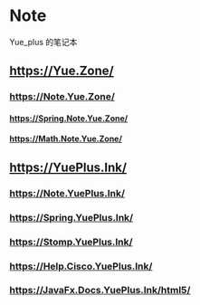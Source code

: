 # Note

Yue_plus 的笔记本

## <https://Yue.Zone/>

### <https://Note.Yue.Zone/>

#### <https://Spring.Note.Yue.Zone/>

#### <https://Math.Note.Yue.Zone/>

## <https://YuePlus.Ink/>

### <https://Note.YuePlus.Ink/>

### <https://Spring.YuePlus.Ink/>

### <https://Stomp.YuePlus.Ink/>

### <https://Help.Cisco.YuePlus.Ink/>

### <https://JavaFx.Docs.YuePlus.Ink/html5/>